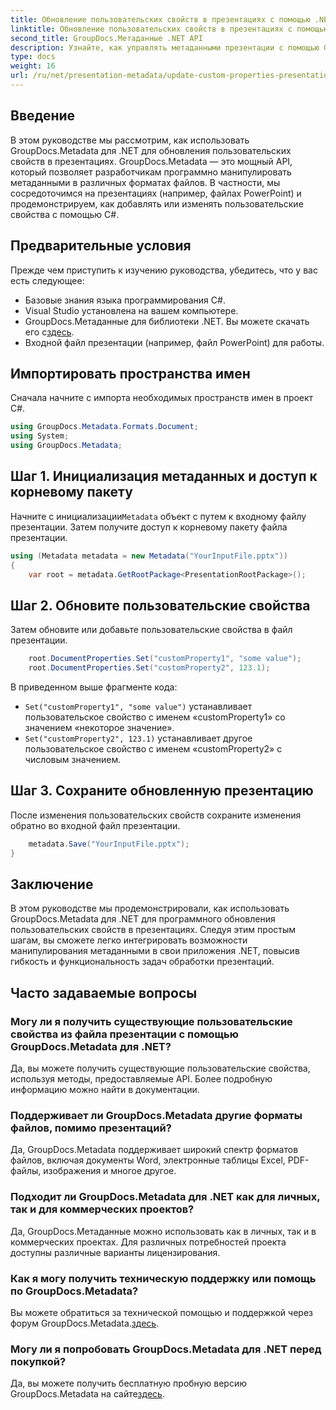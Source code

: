 ```yaml
---
title: Обновление пользовательских свойств в презентациях с помощью .NET
linktitle: Обновление пользовательских свойств в презентациях с помощью .NET
second_title: GroupDocs.Метаданные .NET API
description: Узнайте, как управлять метаданными презентации с помощью GroupDocs.Metadata для .NET. Эффективно обновляйте пользовательские свойства в файлах PowerPoint.
type: docs
weight: 16
url: /ru/net/presentation-metadata/update-custom-properties-presentations/
---
```

## Введение
В этом руководстве мы рассмотрим, как использовать GroupDocs.Metadata для .NET для обновления пользовательских свойств в презентациях. GroupDocs.Metadata — это мощный API, который позволяет разработчикам программно манипулировать метаданными в различных форматах файлов. В частности, мы сосредоточимся на презентациях (например, файлах PowerPoint) и продемонстрируем, как добавлять или изменять пользовательские свойства с помощью C#.
## Предварительные условия
Прежде чем приступить к изучению руководства, убедитесь, что у вас есть следующее:
- Базовые знания языка программирования C#.
- Visual Studio установлена на вашем компьютере.
-  GroupDocs.Метаданные для библиотеки .NET. Вы можете скачать его с[здесь](https://releases.groupdocs.com/metadata/net/).
- Входной файл презентации (например, файл PowerPoint) для работы.

## Импортировать пространства имен
Сначала начните с импорта необходимых пространств имен в проект C#.
```csharp
using GroupDocs.Metadata.Formats.Document;
using System;
using GroupDocs.Metadata;
```
## Шаг 1. Инициализация метаданных и доступ к корневому пакету
 Начните с инициализации`Metadata` объект с путем к входному файлу презентации. Затем получите доступ к корневому пакету файла презентации.
```csharp
using (Metadata metadata = new Metadata("YourInputFile.pptx"))
{
    var root = metadata.GetRootPackage<PresentationRootPackage>();
```
## Шаг 2. Обновите пользовательские свойства
Затем обновите или добавьте пользовательские свойства в файл презентации.
```csharp
    root.DocumentProperties.Set("customProperty1", "some value");
    root.DocumentProperties.Set("customProperty2", 123.1);
```
В приведенном выше фрагменте кода:
- `Set("customProperty1", "some value")` устанавливает пользовательское свойство с именем «customProperty1» со значением «некоторое значение».
- `Set("customProperty2", 123.1)` устанавливает другое пользовательское свойство с именем «customProperty2» с числовым значением.
## Шаг 3. Сохраните обновленную презентацию
После изменения пользовательских свойств сохраните изменения обратно во входной файл презентации.
```csharp
    metadata.Save("YourInputFile.pptx");
}
```

## Заключение
В этом руководстве мы продемонстрировали, как использовать GroupDocs.Metadata для .NET для программного обновления пользовательских свойств в презентациях. Следуя этим простым шагам, вы сможете легко интегрировать возможности манипулирования метаданными в свои приложения .NET, повысив гибкость и функциональность задач обработки презентаций.

## Часто задаваемые вопросы
### Могу ли я получить существующие пользовательские свойства из файла презентации с помощью GroupDocs.Metadata для .NET?
Да, вы можете получить существующие пользовательские свойства, используя методы, предоставляемые API. Более подробную информацию можно найти в документации.
### Поддерживает ли GroupDocs.Metadata другие форматы файлов, помимо презентаций?
Да, GroupDocs.Metadata поддерживает широкий спектр форматов файлов, включая документы Word, электронные таблицы Excel, PDF-файлы, изображения и многое другое.
### Подходит ли GroupDocs.Metadata для .NET как для личных, так и для коммерческих проектов?
Да, GroupDocs.Метаданные можно использовать как в личных, так и в коммерческих проектах. Для различных потребностей проекта доступны различные варианты лицензирования.
### Как я могу получить техническую поддержку или помощь по GroupDocs.Metadata?
 Вы можете обратиться за технической помощью и поддержкой через форум GroupDocs.Metadata.[здесь](https://forum.groupdocs.com/c/metadata/14).
### Могу ли я попробовать GroupDocs.Metadata для .NET перед покупкой?
 Да, вы можете получить бесплатную пробную версию GroupDocs.Metadata на сайте[здесь](https://releases.groupdocs.com/).